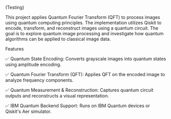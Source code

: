 (Testing)

This project applies Quantum Fourier Transform (QFT) to process images using quantum computing principles. The implementation utilizes Qiskit to encode, transform, and reconstruct images using a quantum circuit. The goal is to explore quantum image processing and investigate how quantum algorithms can be applied to classical image data.

Features

✅ Quantum State Encoding: Converts grayscale images into quantum states using amplitude encoding.

✅ Quantum Fourier Transform (QFT): Applies QFT on the encoded image to analyze frequency components.

✅ Quantum Measurement & Reconstruction: Captures quantum circuit outputs and reconstructs a visual representation.

✅ IBM Quantum Backend Support: Runs on IBM Quantum devices or Qiskit's Aer simulator.
